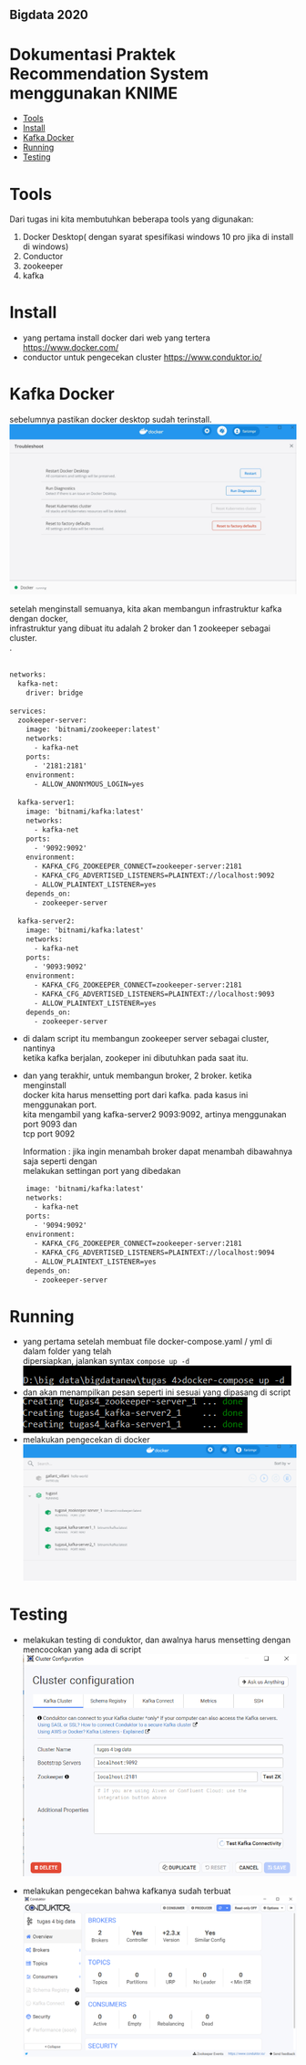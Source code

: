 ## Bigdata 2020

# Dokumentasi Praktek Recommendation System menggunakan KNIME

* [Tools](https://github.com/farizmpr/Bigdata-2020/blob/master/tugas_4/README.md#Tools)<br/>
* [Install](https://github.com/farizmpr/Bigdata-2020/blob/master/tugas_4/README.md#Install)<br/>
* [Kafka Docker](https://github.com/farizmpr/Bigdata-2020/blob/master/tugas_4/README.md#Kafka_Docker)<br/>
* [Running](https://github.com/farizmpr/Bigdata-2020/blob/master/tugas_4/README.md#Running)<br/>
* [Testing](https://github.com/farizmpr/Bigdata-2020/blob/master/tugas_4/README.md#Testing)<br/>

# Tools
Dari tugas ini kita membutuhkan beberapa tools yang digunakan:
1. Docker Desktop( dengan syarat spesifikasi windows 10 pro jika di install di windows)
2. Conductor
3. zookeeper
4. kafka

# Install
- yang pertama install docker dari web yang tertera https://www.docker.com/
- conductor untuk pengecekan cluster https://www.conduktor.io/

# Kafka Docker
sebelumnya pastikan docker desktop sudah terinstall.<br/>
![alt text](https://github.com/farizmpr/Bigdata-2020/blob/master/tugas_4/picture/docker.jpg "docker")<br/>

setelah menginstall semuanya, kita akan membangun infrastruktur kafka dengan docker,<br/>
infrastruktur yang dibuat itu adalah 2 broker dan 1 zookeeper sebagai cluster.<br/>
.
```version: '2'

networks:
  kafka-net:
    driver: bridge

services:
  zookeeper-server:
    image: 'bitnami/zookeeper:latest'
    networks:
      - kafka-net
    ports:
      - '2181:2181'
    environment:
      - ALLOW_ANONYMOUS_LOGIN=yes
      
  kafka-server1:
    image: 'bitnami/kafka:latest'
    networks:
      - kafka-net    
    ports:
      - '9092:9092'
    environment:
      - KAFKA_CFG_ZOOKEEPER_CONNECT=zookeeper-server:2181
      - KAFKA_CFG_ADVERTISED_LISTENERS=PLAINTEXT://localhost:9092
      - ALLOW_PLAINTEXT_LISTENER=yes
    depends_on:
      - zookeeper-server
      
  kafka-server2:
    image: 'bitnami/kafka:latest'
    networks:
      - kafka-net    
    ports:
      - '9093:9092'
    environment:
      - KAFKA_CFG_ZOOKEEPER_CONNECT=zookeeper-server:2181
      - KAFKA_CFG_ADVERTISED_LISTENERS=PLAINTEXT://localhost:9093
      - ALLOW_PLAINTEXT_LISTENER=yes
    depends_on:
      - zookeeper-server
```
- di dalam script itu membangun zookeeper server sebagai cluster, nantinya<br/>
  ketika kafka berjalan, zookeper ini dibutuhkan pada saat itu.<br/>
- dan yang terakhir, untuk membangun broker, 2 broker. ketika menginstall <br/>
  docker kita harus mensetting port dari kafka. pada kasus ini menggunakan port.<br/>
  kita mengambil yang kafka-server2 9093:9092, artinya menggunakan port 9093 dan<br/>
  tcp port 9092
  
  Information : jika ingin menambah broker dapat menambah dibawahnya saja seperti dengan<br/>
                melakukan settingan port yang dibedakan
``` kafka-server3:
    image: 'bitnami/kafka:latest'
    networks:
      - kafka-net    
    ports:
      - '9094:9092'
    environment:
      - KAFKA_CFG_ZOOKEEPER_CONNECT=zookeeper-server:2181
      - KAFKA_CFG_ADVERTISED_LISTENERS=PLAINTEXT://localhost:9094
      - ALLOW_PLAINTEXT_LISTENER=yes
    depends_on:
      - zookeeper-server
```

# Running

- yang pertama setelah membuat file docker-compose.yaml / yml di dalam folder yang telah<br/>
  dipersiapkan, jalankan syntax ``` compose up -d ```<br/>
  ![alt text](https://github.com/farizmpr/Bigdata-2020/blob/master/tugas_4/picture/compose.PNG "docker")<br/>
- dan akan menampilkan pesan seperti ini sesuai yang dipasang di script 
  ![alt text](https://github.com/farizmpr/Bigdata-2020/blob/master/tugas_4/picture/success_compose.PNG "docker")<br/>
- melakukan pengecekan di docker 
  ![alt text](https://github.com/farizmpr/Bigdata-2020/blob/master/tugas_4/picture/docker_compose.PNG "docker")<br/>

# Testing

- melakukan testing di conduktor, dan awalnya harus mensetting dengan mencocokan yang ada di script<br/>
  ![alt text](https://github.com/farizmpr/Bigdata-2020/blob/master/tugas_4/picture/conductor_install.PNG "docker")<br/>

- melakukan pengecekan bahwa kafkanya sudah terbuat<br/>
  ![alt text](https://github.com/farizmpr/Bigdata-2020/blob/master/tugas_4/picture/result.PNG "docker")<br/>



